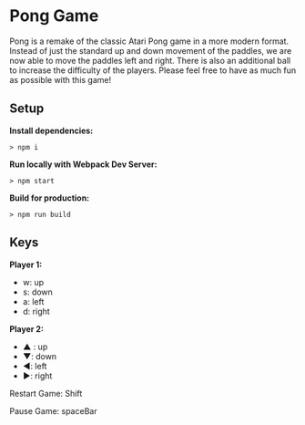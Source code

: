 # Pong Game

Pong is a remake of the classic Atari Pong game in a more modern format. Instead of just the standard up and down movement of the paddles, we are now able to move the paddles left and right. There is also an additional ball to increase the difficulty of the players. Please feel free to have as much fun as possible with this game!

## Setup

**Install dependencies:**

`> npm i`

**Run locally with Webpack Dev Server:**

`> npm start`

**Build for production:**

`> npm run build`

## Keys

**Player 1:**
* w: up
* s: down
* a: left
* d: right

**Player 2:**
* ▲ : up
* ▼: down
* ◀: left
* ▶: right

Restart Game: Shift

Pause Game: spaceBar